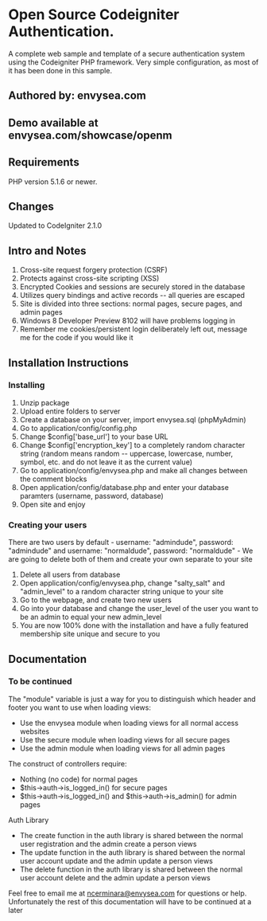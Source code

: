 # Open Source Codeigniter Authentication.

A complete web sample and template of a secure authentication system using the Codeigniter PHP framework. Very simple configuration, as most of it has been done in this sample.


## Authored by: envysea.com

## Demo available at envysea.com/showcase/openm

## Requirements

PHP version 5.1.6 or newer.

## Changes

Updated to CodeIgniter 2.1.0

## Intro and Notes

1.	Cross-site request forgery protection (CSRF)
2.	Protects against cross-site scripting (XSS)
3. 	Encrypted Cookies and sessions are securely stored in the database
4.	Utilizes query bindings and active records -- all queries are escaped
5.	Site is divided into three sections: normal pages, secure pages, and admin pages
6.	Windows 8 Developer Preview 8102 will have problems logging in
7.	Remember me cookies/persistent login deliberately left out, message me for the code if you would like it


## Installation Instructions

###	Installing

1.	Unzip package
2.	Upload entire folders to server
3.	Create a database on your server, import envysea.sql (phpMyAdmin)
4.	Go to application/config/config.php
5.	Change $config['base_url'] to your base URL
6.	Change $config['encryption_key'] to a completely random character string (random means random -- uppercase, lowercase, number, symbol, etc. and do not leave it as the current value)
7.	Go to application/config/envysea.php and make all changes between the comment blocks
8.	Open application/config/database.php and enter your database paramters (username, password, database)
9.	Open site and enjoy

###	Creating your users
There are two users by default - username: "admindude", password: "admindude" and username: "normaldude", password: "normaldude" - We are going to delete both of them and create your own separate to your site
1.  Delete all users from database
2.  Open application/config/envysea.php, change "salty_salt" and "admin_level" to a random character string unique to your site
3.  Go to the webpage, and create two new users
4.  Go into your database and change the user_level of the user you want to be an admin to equal your new admin_level
5.  You are now 100% done with the installation and have a fully featured membership site unique and secure to you

##	Documentation

### To be continued

The "module" variable is just a way for you to distinguish which header and footer you want to use when loading views:
-	Use the envysea module when loading views for all normal access websites
-	Use the secure module when loading views for all secure pages
-	Use the admin module when loading views for all admin pages

The construct of controllers require:
-	Nothing (no code) for normal pages
-	$this->auth->is_logged_in() for secure pages
-	$this->auth->is_logged_in() and $this->auth->is_admin() for admin pages

Auth Library
-	The create function in the auth library is shared between the normal user registration and the admin create a person views
-	The update function in the auth library is shared between the normal user account update and the admin update a person views
-	The delete function in the auth library is shared between the normal user account delete and the admin update a person views

Feel free to email me at ncerminara@envysea.com for questions or help. Unfortunately the rest of this documentation will have to be continued at a later